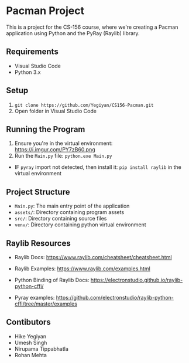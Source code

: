 # Pacman Project
This is a project for the CS-156 course, where we're creating a Pacman application using Python and the PyRay (Raylib) library.

## Requirements
- Visual Studio Code
- Python 3.x

## Setup
1. `git clone https://github.com/Yegiyan/CS156-Pacman.git`
2. Open folder in Visual Studio Code

## Running the Program
1. Ensure you're in the virtual environment: https://i.imgur.com/PY7zB60.png
2. Run the `Main.py` file: `python.exe Main.py`
* IF `pyray` import not detected, then install it: `pip install raylib` in the virtual environment

## Project Structure
- `Main.py`: The main entry point of the application
- `assets/`: Directory containing program assets
- `src/`: Directory containing source files
- `venv/`: Directory containing python virtual environment

## Raylib Resources
- Raylib Docs: https://www.raylib.com/cheatsheet/cheatsheet.html
- Raylib Examples: https://www.raylib.com/examples.html

- Python Binding of Raylib Docs: https://electronstudio.github.io/raylib-python-cffi/
- Pyray examples: https://github.com/electronstudio/raylib-python-cffi/tree/master/examples

## Contibutors
- Hike Yegiyan
- Umesh Singh
- Nirupama Tippabhatla
- Rohan Mehta